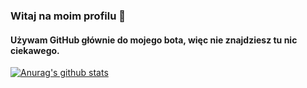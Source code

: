 ### Witaj na moim profilu 👋
#### Używam GitHub głównie do mojego bota, więc nie znajdziesz tu nic ciekawego.
[![Anurag's github stats](https://github-readme-stats.vercel.app/api?username=Nomz420&show_icons=true&theme=radical)](https://github.com/anuraghazra/github-readme-stats)
<!--
**Nomz420/Nomz420** is a ✨ _special_ ✨ repository because its `README.md` (this file) appears on your GitHub profile.

Here are some ideas to get you started:

- 🔭 I’m currently working on ...
- 🌱 I’m currently learning ...
- 👯 I’m looking to collaborate on ...
- 🤔 I’m looking for help with ...
- 💬 Ask me about ...
- 📫 How to reach me: ...
- 😄 Pronouns: ...
- ⚡ Fun fact: ...
-->
